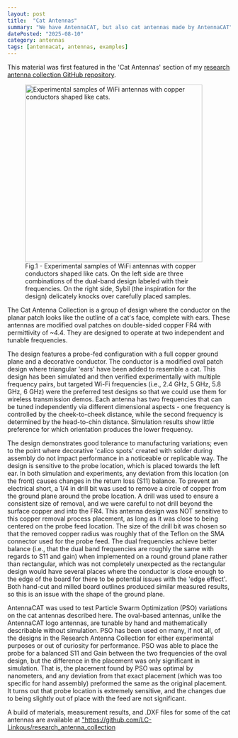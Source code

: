 ```yaml
---
layout: post
title:  "Cat Antennas"
summary: "We have AntennaCAT, but also cat antennas made by AntennaCAT"
datePosted: "2025-08-10"
category: antennas
tags: [antennacat, antennas, examples]
---
```


<p> 
This material was first featured in the 'Cat Antennas' section of my <a href="https://github.com/LC-Linkous/research_antenna_collection?tab=readme-ov-file#cat-antennas"> research antenna collection GitHub repository</a>.
</p>

<figure>
<img src="/media/imgs/antennacat/CatAntenna_2.png" alt="Experimental samples of WiFi antennas with copper conductors shaped like cats." style="width:400px">
<figcaption>Fig.1 - Experimental samples of WiFi antennas with copper conductors shaped like cats. On the left side are three combinations of the dual-band design labeled with their frequencies. On the right side, Sybil (the inspiration for the design) delicately knocks over carefully placed samples. </figcaption>
</figure> 

</p>
The Cat Antenna Collection is a group of design where the conductor on the planar patch looks like the outline of a cat's face, complete with ears. These antennas are modified oval patches on double-sided copper FR4 with permittivity of ~4.4. They are designed to operate at two independent and tunable frequencies.
</p>


<p>
The design features a probe-fed configuration with a full copper ground plane and a decorative conductor. The conductor is a modified oval patch design where triangular 'ears' have been added to resemble a cat. This design has been simulated and then verified experimentally with multiple frequency pairs, but targeted Wi-Fi frequencies (i.e., 2.4 GHz, 5 GHz, 5.8 GHz, 6 GHz) were the preferred test designs so that we could use them for wireless transmission demos. Each antenna has two frequencies that can be tuned independently via different dimensional aspects - one frequency is controlled by the cheek-to-cheek distance,  while the second frequency is determined by the head-to-chin distance. Simulation results show little preference for which orientation produces the lower frequency. 
</p>
<p>
The design demonstrates good tolerance to manufacturing variations; even to the point where decorative 'calico spots' created with solder during assembly do not impact performance in a noticeable or replicable way. The design is sensitive to the probe location, which is placed towards the left ear. In both simulation and experiments, any deviation from this location (on the front) causes changes in the return loss (S11) balance. To prevent an electrical short, a 1/4 in drill bit was used to remove a circle of copper from the ground plane around the probe location. A drill was used to ensure a consistent size of removal, and we were careful to not drill beyond the surface copper and into the FR4. This antenna design was NOT sensitive to this copper removal process placement, as long as it was close to being centered on the probe feed location. The size of the drill bit was chosen so that the removed copper radius was roughly that of the Teflon on the SMA connector used for the probe feed. The dual frequencies achieve better balance (i.e., that the dual band frequencies are roughly the same with regards to S11 and gain) when implemented on a round ground plane rather than rectangular, which was not completely unexpected as the rectangular design would have several places where the conductor is close enough to the edge of the board for there to be potential issues with the 'edge effect'. Both hand-cut and milled board outlines produced similar measured results, so this is an issue with the shape of the ground plane.
</p>
<p>
AntennaCAT was used to test Particle Swarm Optimization (PSO) variations on the cat antennas described here. The oval-based antennas, unlike the AntennaCAT logo antennas, are tunable by hand and mathematically describable without simulation. PSO has been used on many, if not all, of the designs in the Research Antenna Collection for either experimental purposes or out of curiosity for performance. PSO was able to place the probe for a balanced S11 and Gain between the two frequencies of the oval design, but the difference in the placement was only significant in simulation. That is, the placement found by PSO was optimal by nanometers, and any deviation from that exact placement (which was too specific for hand assembly) preformed the same as the original placement. It turns out that probe location is extremely sensitive, and the changes due to being slightly out of place with the feed are not significant. 
</p>

<p>
A build of materials, measurement results, and .DXF files for some of the cat antennas are available at <a href="https://github.com/LC-Linkous/research_antenna_collection?tab=readme-ov-file#cat-antennas"> "https://github.com/LC-Linkous/research_antenna_collection</a> 
</P>

